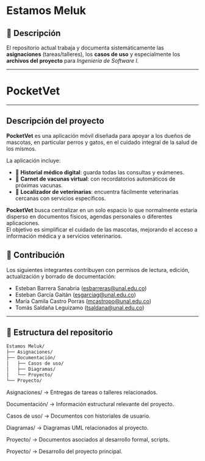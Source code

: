 # Estamos Meluk

## 📌 Descripción  
El repositorio actual trabaja y documenta sistemáticamente las **asignaciones** (tareas/talleres), los **casos de uso** y especialmente los **archivos del proyecto** para *Ingeniería de Software I*.  

---

# PocketVet

---


##  Descripción del proyecto
**PocketVet** es una aplicación móvil diseñada para apoyar a los dueños de mascotas, en particular perros y gatos, en el cuidado integral de la salud de los mismos.  

La aplicación incluye:  
- 📖 **Historial médico digital**: guarda todas las consultas y exámenes.  
- 💉 **Carnet de vacunas virtual**: con recordatorios automáticos de próximas vacunas.  
- 🏥 **Localizador de veterinarias**: encuentra fácilmente veterinarias cercanas con servicios específicos.  

**PocketVet** busca centralizar en un solo espacio lo que normalmente estaría disperso en documentos físicos, agendas personales o diferentes aplicaciones.  
El objetivo es simplificar el cuidado de las mascotas, mejorando el acceso a información médica y a servicios veterinarios.



## 🤝 Contribución  
Los siguientes integrantes contribuyen con permisos de lectura, edición, actualización y borrado de documentación:  

- Esteban Barrera Sanabria  (esbarreras@unal.edu.co)
- Esteban García Gaitán   (esgarciag@unal.edu.co)
- María Camila Castro Porras  (mcastropo@unal.edu.co)
- Tomás Saldaña Leguizamo    (tsaldana@unal.edu.co)

---

## 📂 Estructura del repositorio  

```bash
Estamos Meluk/
├── Asignaciones/
├── Documentación/
│   ├── Casos de uso/
│   ├── Diagramas/
│   └── Proyecto/
└── Proyecto/
```
Asignaciones/ → Entregas de tareas o talleres relacionados.

Documentación/ → Información estructural relevante del proyecto.

Casos de uso/ → Documentos con historiales de usuario.

Diagramas/ → Diagramas UML relacionados al proyecto.

Proyecto/ → Documentos asociados al desarrollo formal, scripts.

Proyecto/ → Desarrollo del proyecto principal.

